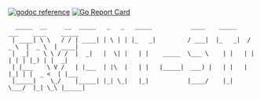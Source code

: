 
[![godoc reference](https://img.shields.io/badge/godoc-reference-blue.svg)](https://pkg.go.dev/github.com/klovercloud-ci-cd/event-sore)
[![Go Report Card](https://goreportcard.com/badge/github.com/klovercloud-ci-cd/event-store)](https://goreportcard.com/report/github.com/klovercloud-ci-cd/event-store)

```
  _____  __     __  _____   _   _   _____           ____    _____    ___    ____    _____ 
 | ____| \ \   / / | ____| | \ | | |_   _|         / ___|  |_   _|  / _ \  |  _ \  | ____|
 |  _|    \ \ / /  |  _|   |  \| |   | |    _____  \___ \    | |   | | | | | |_) | |  _|  
 | |___    \ V /   | |___  | |\  |   | |   |_____|  ___) |   | |   | |_| | |  _ <  | |___ 
 |_____|    \_/    |_____| |_| \_|   |_|           |____/    |_|    \___/  |_| \_\ |_____|
```